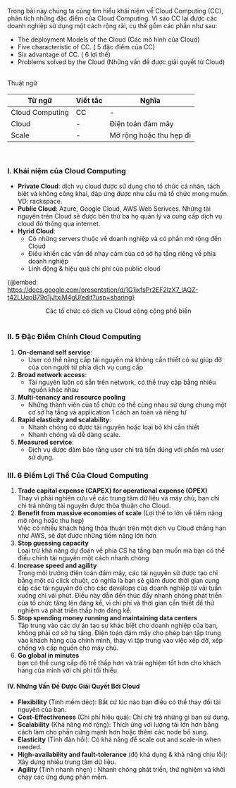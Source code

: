 Trong bài này chúng ta cùng tìm hiểu khái niệm về Cloud Computing (CC), phân tích những đặc điểm của Cloud Computing. Vì sao CC lại được các doanh nghiệp sử dụng một cách rộng rãi, cụ thể gồm các phần như sau:
 - The deployment Models of the Cloud (Các mô hình của Cloud)
 - Five characteristic of CC. ( 5 đặc điểm của CC)
 - Six advantage of CC. ( 6 lợi thế)
 - Problems solved by the Cloud (Những vấn đề được giải quyết từ Cloud)

<br/>
 Thuật ngữ

|  Từ ngữ | Viết tắc | Nghĩa|
| -------- | -------- | ----- |
| Cloud Computing     | CC     | -|
| Cloud      |  -    | Điện toán đám mây |
|Scale|-|Mở rộng hoặc thu hẹp đi|

 <br/>
 
###  I. Khái niệm của Cloud Computing
 
 - **Private Cloud**: dịch vụ cloud được sử dụng cho tổ chức cá nhân, tách biệt và không công khai, đáp ứng được nhu cầu mà tổ chức mong muốn. VD: rackspace.
 - **Public Cloud**: Azure, Google Cloud, AWS Web Serivces. Những tài nguyên trên Cloud sẽ được bên thứ ba họ quản lý và cung cấp dịch vụ cloud đó thông qua internet.
 - **Hyrid Cloud**: 
     - Có những servers thuộc về doanh nghiệp và có phần mở rộng đến Cloud
     - Điều khiển các vấn đề nhạy cảm của cở sở hạ tầng riêng về phía doanh nghiệp
     - Linh động & hiệu quả chi phí của public cloud

 {@embed: https://docs.google.com/presentation/d/1G1jxfsPr2EF2lzX7_lAQZ-t42LUqoB79o1jJtxiM4gU/edit?usp=sharing}
 <div align="center">Các tổ chức có dịch vụ Cloud công cộng phổ biến</div>
  <br/>
 

### II. 5 Đặc Điểm Chính Cloud Computing
1. **On-demand self service**:
    - User có thể nâng cấp tài nguyên mà không cần thiết có sự giúp đỡ của con người từ phía dịch vụ cung cấp
2. **Broad network access**:
    - Tài nguyên luôn có sẵn trên network, có thể truy cập bằng nhiều nguồn khác nhau
3. **Multi-tenancy and resource pooling**
    - Những thành viên của tổ chức có thể cùng nhau sử dụng chung một cơ sở hạ tầng và application 1 cách an toàn và riêng tư
4. **Rapid elasticity and scalability**:
    - Nhanh chóng có được tài nguyên hoặc loại bỏ khi cần thiết
    - Nhanh chóng và dễ dàng scale.
5. **Measured service**:
    - Dịch vụ được đảm bảo rằng user chỉ trả tiền đúng với phần mà user sử dụng.

### III. 6 Điểm Lợi Thế Của Cloud Computing
1.  **Trade capital expense (CAPEX) for operational expense (OPEX)** <br/>
Thay vì phải nghiên cứu về các trung tâm dữ liệu và máy chủ, bạn chỉ chi trả những tài nguyên được thỏa thuận cho Cloud.
2. **Benefit from massive economies of scale** (Lợi thế to lớn về tiềm năng mở rộng hoặc thu hẹp) <br/>
 Việc có nhiều khách hàng  thỏa thuận trên một dịch vụ Cloud chẳng hạn như AWS, sẽ đạt được những tiềm năng lớn hơn 
3.  **Stop guessing capacity** <br/>
 Loại trừ khả năng dự đoán về phía CS hạ tầng bạn muốn mà bạn có thể điều chỉnh tài nguyên một cách nhanh chóng
4.  **Increase speed and agility** <br/>
Trong môi trường điện toán đám mây, các tài nguyên sữ được tạo chỉ bằng một cú click chuột, có nghĩa là bạn sẽ giảm được thời gian cung cấp các tài nguyên đó cho các develops của doanh nghiệp từ vài tuần xuống chỉ vài phút. Điều này dẫn đến thúc đẩy nhanh chóng phát triển của tổ chức tăng lên đáng kể, vì chi phí và thời gian cần thiết để thử nghiệm và phát triển thấp hơn đáng kể.
5.  **Stop spending money running and maintaining data centers** <br/>
Tập trung vào các dự án tạo sự khác biệt cho doanh nghiệp của bạn, không phải cơ sở hạ tầng. Điện toán đám mây cho phép bạn tập trung vào khách hàng của chính mình, thay vì tập trung vào việc xếp dỡ, xếp chồng và cấp nguồn cho máy chủ.
6. **Go global in minutes** <br/>
bạn có thể cung cấp độ trễ thấp hơn và trải nghiệm tốt hơn cho khách hàng của mình với chi phí tối thiểu.

#### IV. Những Vấn Đề Được Giải Quyết Bởi Cloud
* **Flexibility** (Tính mềm dẻo): Bất cứ lúc nào bạn điều có thể thay đổi tài nguyên của bạn. <br/>
* **Cost-Effectiveness** (Chi phí hiệu quả):  Chỉ chi trả những gì bạn sử dụng. <br/>
* **Scalability** (Khả năng mở rộng): Thích ứng với lượng tải lớn hơn bằng cách làm cho phần cứng mạnh hơn hoặc thêm các node bổ sung. <br/>
* **Elasticity** (Tính đàn hồi):  Có khả năng để scale out and scale-in when needed.<br/>
* **High-availability and fault-tolerance** (độ khả dụng & khả năng chịu lỗi):  Xây dựng nhiều trung tâm dữ liệu.<br/>
* **Agility** (Tính nhanh nhẹn) : Nhanh chóng phát triển, thử nghiệm và khởi chạy các ứng dụng phần mềm.<br/>